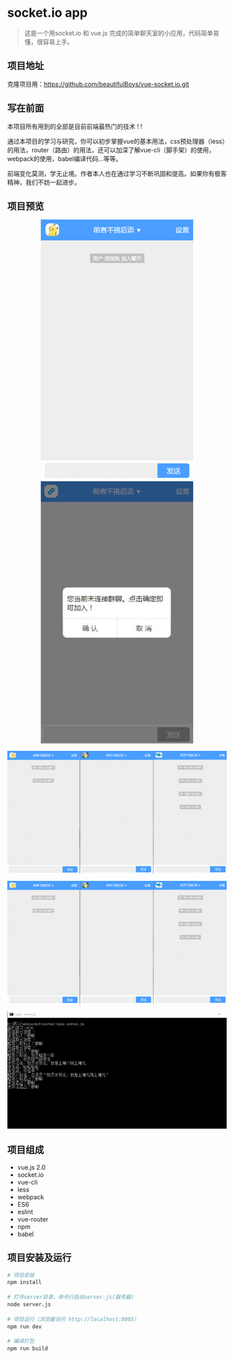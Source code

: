 # socket.io app

> 这是一个用socket.io 和 vue.js 完成的简单聊天室的小应用，代码简单易懂，很容易上手。

## 项目地址

克隆项目用：https://github.com/beautifulBoys/vue-socket.io.git

## 写在前面

  本项目所有用到的全部是目前前端最热门的技术 ! !

  通过本项目的学习与研究，你可以初步掌握vue的基本用法，css预处理器（less）的用法，router（路由）的用法，还可以加深了解vue-cli（脚手架）的使用，webpack的使用，babel编译代码...等等。

  前端变化莫测，学无止境。作者本人也在通过学习不断巩固和提高。如果你有极客精神，我们不妨一起进步。


## 项目预览

<p align="center">
	<img src="https://github.com/beautifulBoys/beautifulBoys.github.io/blob/master/source/socket.io/images/start.gif" width="350px"/>
	<img src="https://github.com/beautifulBoys/beautifulBoys.github.io/blob/master/source/socket.io/images/none.jpg" width="350px"/>
</p>
<p align="center">
	<img src="https://github.com/beautifulBoys/beautifulBoys.github.io/blob/master/source/socket.io/images/talking.gif"/>
</p>
<p align="center">
	<img src="https://github.com/beautifulBoys/beautifulBoys.github.io/blob/master/source/socket.io/images/member.gif"/>
</p>
<p align="center">
	<img src="https://github.com/beautifulBoys/beautifulBoys.github.io/blob/master/source/socket.io/images/log.jpg"/>
</p>

## 项目组成

* vue.js 2.0
* socket.io
* vue-cli
* less
* webpack
* ES6
* eslint
* vue-router
* npm
* babel

## 项目安装及运行

``` bash
# 项目安装
npm install

# 打开server目录，命令行启动server.js(服务器)
node server.js

# 项目运行（浏览器访问 http://localhost:8085）
npm run dev

# 编译打包
npm run build
```


